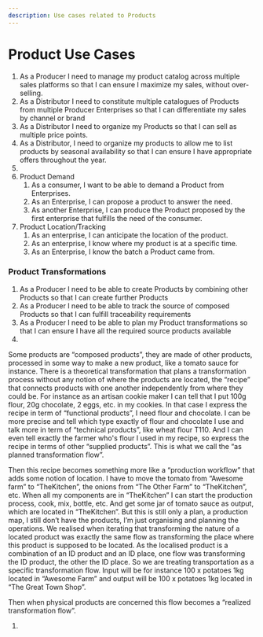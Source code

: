 ```yaml
---
description: Use cases related to Products
---
```


# Product Use Cases

1. As a Producer I need to manage my product catalog across multiple sales platforms so that I can ensure I maximize my sales, without over-selling.
2. As a Distributor I need to constitute multiple catalogues of Products from multiple Producer Enterprises so that I can differentiate my sales by channel or brand&#x20;
3. As a Distributor I need to organize my Products so that I can sell as multiple price points.
4. As a Distributor, I need to organize my products to allow me to list products by seasonal availability so that I can ensure I have appropriate offers throughout the year.
5. &#x20;
6. Product Demand
   1. As a consumer, I want to be able to demand a Product from Enterprises.&#x20;
   2. As an Enterprise, I can propose a product to answer the need.&#x20;
   3. As another Enterprise, I can produce the Product proposed by the first enterprise that fulfills the need of the consumer.
7. Product Location/Tracking&#x20;
   1. As an enterprise, I can anticipate the location of the product.&#x20;
   2. As an enterprise, I know where my product is at a specific time.&#x20;
   3. As an Enterprise, I know the batch a Product came from.

### Product Transformations

1. As a Producer I need to be able to create Products by combining other Products so that I can create further Products
2. As a Producer I need to be able to track the source of composed Products so that I can fulfill traceability requirements
3. As a Producer I need to be able to plan my Product transformations so that I can ensure I have all the required source products available
4.

Some products are “composed products”, they are made of other products, processed in some way to make a new product, like a tomato sauce for instance. There is a theoretical transformation that plans a transformation process without any notion of where the products are located, the “recipe” that connects products with one another independently from where they could be. For instance as an artisan cookie maker I can tell that I put 100g flour, 20g chocolate, 2 eggs, etc. in my cookies. In that case I express the recipe in term of “functional products”, I need flour and chocolate. I can be more precise and tell which type exactly of flour and chocolate I use and talk more in term of “technical products”, like wheat flour T110. And I can even tell exactly the farmer who's flour I used in my recipe, so express the recipe in terms of other “supplied products”. This is what we call the “as planned transformation flow”.

Then this recipe becomes something more like a “production workflow” that adds some notion of location. I have to move the tomato from “Awesome farm” to “TheKitchen”, the onions from “The Other Farm” to “TheKitchen”, etc. When all my components are in “TheKitchen” I can start the production process, cook, mix, bottle, etc. And get some jar of tomato sauce as output, which are located in “TheKitchen”. But this is still only a plan, a production map, I still don’t have the products, I’m just organising and planning the operations. We realised when iterating that transforming the nature of a located product was exactly the same flow as transforming the place where this product is supposed to be located. As the localised product is a combination of an ID product and an ID place, one flow was transforming the ID product, the other the ID place. So we are treating transportation as a specific transformation flow. Input will be for instance 100 x potatoes 1kg located in “Awesome Farm” and output will be 100 x potatoes 1kg located in “The Great Town Shop”.

Then when physical products are concerned this flow becomes a “realized transformation flow”.

1.
